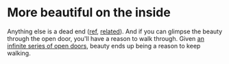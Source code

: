 # More beautiful on the inside

Anything else is a dead end ([ref](../2023/11/17/i-only-want-to-make-things-that-are-more-beautiful-on-the-inside.md), [related](always-leave-a-door-open/)). And if you can glimpse the beauty through the open door, you'll have a reason to walk through. Given [an infinite series of open doors](always-leave-a-door-open/recursively-open-doors.md), beauty ends up being a reason to keep walking.
